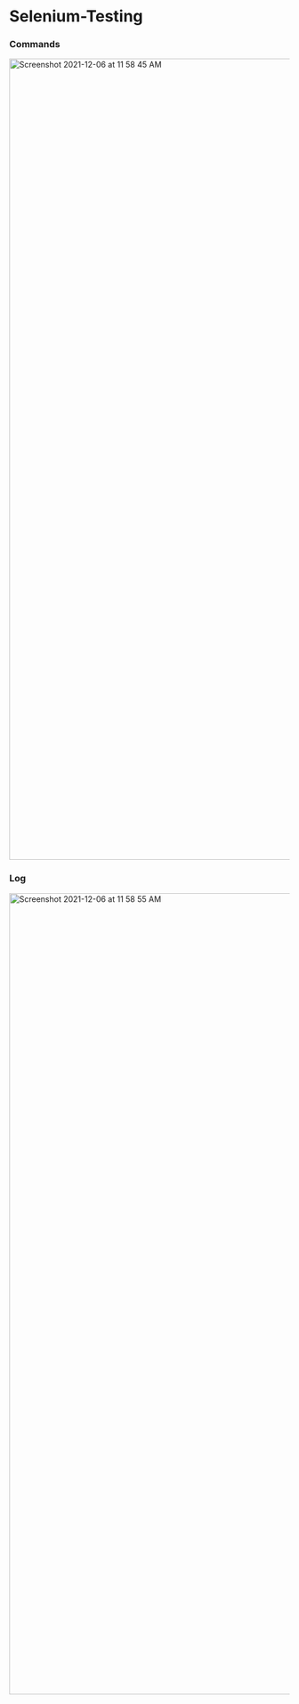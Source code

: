 # Selenium-Testing

### Commands

<img width="1440" alt="Screenshot 2021-12-06 at 11 58 45 AM" src="https://user-images.githubusercontent.com/79074310/144798689-eca74bdf-ce83-4e88-8afe-cf81f0f21562.png">

### Log

<img width="1440" alt="Screenshot 2021-12-06 at 11 58 55 AM" src="https://user-images.githubusercontent.com/79074310/144798698-916fb442-5479-498f-824a-759677205f6e.png">


